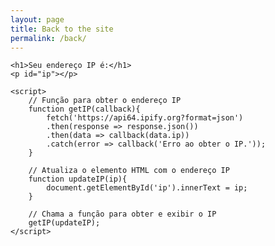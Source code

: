 ```yaml
---
layout: page
title: Back to the site
permalink: /back/
---
```



<body>

    <h1>Seu endereço IP é:</h1>
    <p id="ip"></p>

    <script>
        // Função para obter o endereço IP
        function getIP(callback){
            fetch('https://api64.ipify.org?format=json')
            .then(response => response.json())
            .then(data => callback(data.ip))
            .catch(error => callback('Erro ao obter o IP.'));
        }

        // Atualiza o elemento HTML com o endereço IP
        function updateIP(ip){
            document.getElementById('ip').innerText = ip;
        }

        // Chama a função para obter e exibir o IP
        getIP(updateIP);
    </script>
</body>



